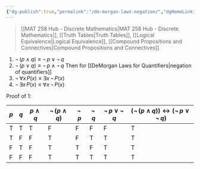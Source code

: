 ```yaml
---
{"dg-publish":true,"permalink":"/de-morgan-laws-negation/","dgHomeLink":true,"dgPassFrontmatter":false,"dgShowLocalGraph":true}
---
```


> [[MAT 258 Hub - Discrete Mathematics|MAT 258 Hub - Discrete Mathematics]], [[Truth Tables|Truth Tables]], [[Logical Equivalence|Logical Equivalence]], [[Compound Propositions and Connectives|Compound Propositions and Connectives]]

1.  $\neg\,(p\wedge q) \equiv \neg\,p \lor \neg\,q$
2. $\neg\,(p\lor q) \equiv \neg\,p\wedge\neg\,q$
Then for [[DeMorgan Laws for Quantifiers|negation of quantifiers]]
3. $\neg\, \forall x\,P(x) \equiv \exists x \,\neg \,P(x)$
4. $\neg\,\exists x \,P(x)\equiv \forall x \,\neg \,P(x)$


Proof of 1:

| $p$ | $q$ | $p\wedge q$ | $\neg\,(p\wedge q)$ | $\neg\,p$ | $\neg\,q$ | $\neg\,p\lor\neg\,q$ | $(\neg\,(p\wedge q))\leftrightarrow(\neg\,p\lor\neg\,q)$ |
| ---- | ---- | ---- | ---- | ---- | ---- | ---- | ---- |
| T | T | T | F | F | F | F | T |
| T | F | F | T | F | T | T | T |
| F | T | F | T | T | F | T | T |
| F | F | F | T | T | T | T | T |
